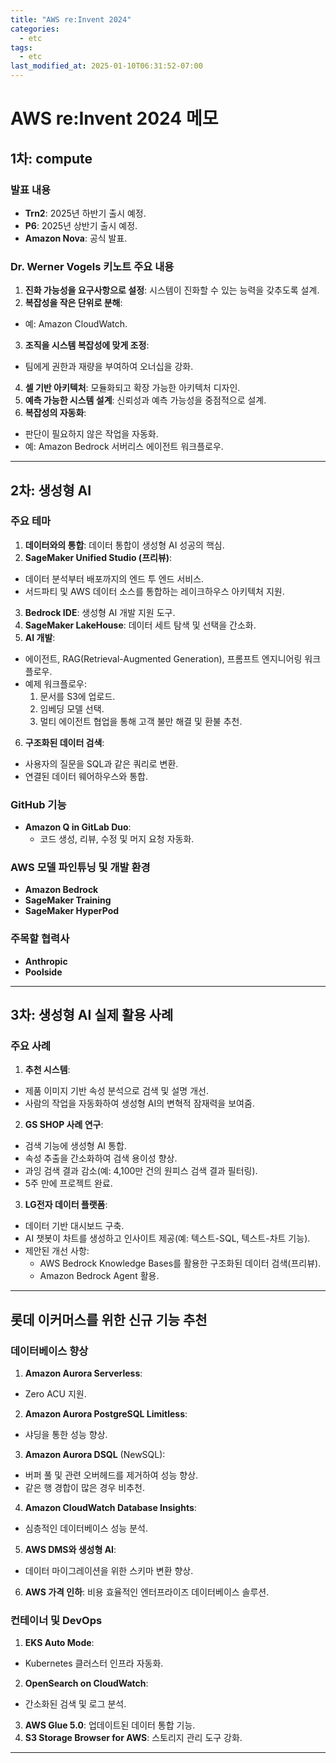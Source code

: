 ```yaml
---
title: "AWS re:Invent 2024"
categories:
  - etc
tags:
  - etc
last_modified_at: 2025-01-10T06:31:52-07:00
---
```



# AWS re:Invent 2024 메모

## 1차: compute

### 발표 내용
- **Trn2**: 2025년 하반기 출시 예정.
- **P6**: 2025년 상반기 출시 예정.
- **Amazon Nova**: 공식 발표.

### Dr. Werner Vogels 키노트 주요 내용
1. **진화 가능성을 요구사항으로 설정**: 시스템이 진화할 수 있는 능력을 갖추도록 설계.
2. **복잡성을 작은 단위로 분해**:
  - 예: Amazon CloudWatch.
3. **조직을 시스템 복잡성에 맞게 조정**:
  - 팀에게 권한과 재량을 부여하여 오너십을 강화.
4. **셀 기반 아키텍처**: 모듈화되고 확장 가능한 아키텍처 디자인.
5. **예측 가능한 시스템 설계**: 신뢰성과 예측 가능성을 중점적으로 설계.
6. **복잡성의 자동화**:
  - 판단이 필요하지 않은 작업을 자동화.
  - 예: Amazon Bedrock 서버리스 에이전트 워크플로우.

---

## 2차: 생성형 AI

### 주요 테마
1. **데이터와의 통합**: 데이터 통합이 생성형 AI 성공의 핵심.
2. **SageMaker Unified Studio (프리뷰)**:
  - 데이터 분석부터 배포까지의 엔드 투 엔드 서비스.
  - 서드파티 및 AWS 데이터 소스를 통합하는 레이크하우스 아키텍처 지원.
3. **Bedrock IDE**: 생성형 AI 개발 지원 도구.
4. **SageMaker LakeHouse**: 데이터 세트 탐색 및 선택을 간소화.
5. **AI 개발**:
  - 에이전트, RAG(Retrieval-Augmented Generation), 프롬프트 엔지니어링 워크플로우.
  - 예제 워크플로우:
    1. 문서를 S3에 업로드.
    2. 임베딩 모델 선택.
    3. 멀티 에이전트 협업을 통해 고객 불만 해결 및 환불 추천.
6. **구조화된 데이터 검색**:
  - 사용자의 질문을 SQL과 같은 쿼리로 변환.
  - 연결된 데이터 웨어하우스와 통합.

### GitHub 기능
- **Amazon Q in GitLab Duo**:
  - 코드 생성, 리뷰, 수정 및 머지 요청 자동화.

### AWS 모델 파인튜닝 및 개발 환경
- **Amazon Bedrock**
- **SageMaker Training**
- **SageMaker HyperPod**

### 주목할 협력사
- **Anthropic**
- **Poolside**

---

## 3차: 생성형 AI 실제 활용 사례

### 주요 사례
1. **추천 시스템**:
  - 제품 이미지 기반 속성 분석으로 검색 및 설명 개선.
  - 사람의 작업을 자동화하여 생성형 AI의 변혁적 잠재력을 보여줌.
2. **GS SHOP 사례 연구**:
  - 검색 기능에 생성형 AI 통합.
  - 속성 추출을 간소화하여 검색 용이성 향상.
  - 과잉 검색 결과 감소(예: 4,100만 건의 원피스 검색 결과 필터링).
  - 5주 만에 프로젝트 완료.
3. **LG전자 데이터 플랫폼**:
  - 데이터 기반 대시보드 구축.
  - AI 챗봇이 차트를 생성하고 인사이트 제공(예: 텍스트-SQL, 텍스트-차트 기능).
  - 제안된 개선 사항:
    - AWS Bedrock Knowledge Bases를 활용한 구조화된 데이터 검색(프리뷰).
    - Amazon Bedrock Agent 활용.

---

## 롯데 이커머스를 위한 신규 기능 추천

### 데이터베이스 향상
1. **Amazon Aurora Serverless**:
  - Zero ACU 지원.
2. **Amazon Aurora PostgreSQL Limitless**:
  - 샤딩을 통한 성능 향상.
3. **Amazon Aurora DSQL** (NewSQL):
  - 버퍼 풀 및 관련 오버헤드를 제거하여 성능 향상.
  - 같은 행 경합이 많은 경우 비추천.
4. **Amazon CloudWatch Database Insights**:
  - 심층적인 데이터베이스 성능 분석.
5. **AWS DMS와 생성형 AI**:
  - 데이터 마이그레이션을 위한 스키마 변환 향상.
6. **AWS 가격 인하**: 비용 효율적인 엔터프라이즈 데이터베이스 솔루션.

### 컨테이너 및 DevOps
1. **EKS Auto Mode**:
  - Kubernetes 클러스터 인프라 자동화.
2. **OpenSearch on CloudWatch**:
  - 간소화된 검색 및 로그 분석.
3. **AWS Glue 5.0**: 업데이트된 데이터 통합 기능.
4. **S3 Storage Browser for AWS**: 스토리지 관리 도구 강화.

---
